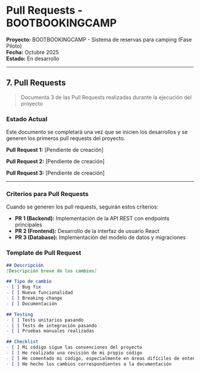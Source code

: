 # Pull Requests - BOOTBOOKINGCAMP

**Proyecto:** BOOTBOOKINGCAMP - Sistema de reservas para camping (Fase Piloto)  
**Fecha:** Octubre 2025  
**Estado:** En desarrollo

---

## 7. Pull Requests

> Documenta 3 de las Pull Requests realizadas durante la ejecución del proyecto

### Estado Actual
Este documento se completará una vez que se inicien los desarrollos y se generen los primeros pull requests del proyecto.

**Pull Request 1:** [Pendiente de creación]

**Pull Request 2:** [Pendiente de creación]

**Pull Request 3:** [Pendiente de creación]

---

### Criterios para Pull Requests

Cuando se generen los pull requests, seguirán estos criterios:

- **PR 1 (Backend):** Implementación de la API REST con endpoints principales
- **PR 2 (Frontend):** Desarrollo de la interfaz de usuario React
- **PR 3 (Database):** Implementación del modelo de datos y migraciones

### Template de Pull Request
```markdown
## Descripción
[Descripción breve de los cambios]

## Tipo de cambio
- [ ] Bug fix
- [ ] Nueva funcionalidad
- [ ] Breaking change
- [ ] Documentación

## Testing
- [ ] Tests unitarios pasando
- [ ] Tests de integración pasando
- [ ] Pruebas manuales realizadas

## Checklist
- [ ] Mi código sigue las convenciones del proyecto
- [ ] He realizado una revisión de mi propio código
- [ ] He comentado mi código, especialmente en áreas difíciles de entender
- [ ] He hecho los cambios correspondientes a la documentación
```